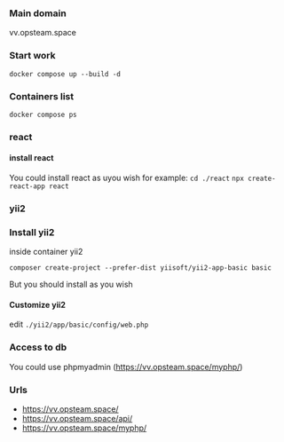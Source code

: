 ### Main domain
vv.opsteam.space

### Start work
`docker compose up --build -d`

### Containers list
`docker compose ps`

### react
#### install react

You could install react as uyou wish for example:
`cd ./react`
`npx create-react-app react`

### yii2
### Install yii2
inside container yii2

`composer create-project --prefer-dist yiisoft/yii2-app-basic basic`

But you should install as you wish

#### Customize yii2
edit `./yii2/app/basic/config/web.php`

### Access to db
You could use phpmyadmin (https://vv.opsteam.space/myphp/)

### Urls
 - https://vv.opsteam.space/
 - https://vv.opsteam.space/api/
 - https://vv.opsteam.space/myphp/

